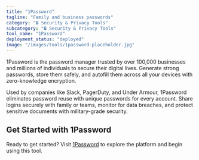 ```yaml
---
title: "1Password"
tagline: "Family and business passwords"
category: "🔒 Security & Privacy Tools"
subcategory: "🔒 Security & Privacy Tools"
tool_name: "1Password"
deployment_status: "deployed"
image: "/images/tools/1password-placeholder.jpg"
---
```

1Password is the password manager trusted by over 100,000 businesses and millions of individuals to secure their digital lives. Generate strong passwords, store them safely, and autofill them across all your devices with zero-knowledge encryption.

Used by companies like Slack, PagerDuty, and Under Armour, 1Password eliminates password reuse with unique passwords for every account. Share logins securely with family or teams, monitor for data breaches, and protect sensitive documents with military-grade security.
## Get Started with 1Password

Ready to get started? Visit [1Password](https://1password.com) to explore the platform and begin using this tool.
